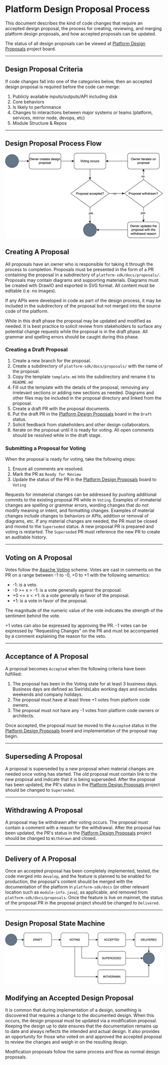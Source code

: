# Platform Design Proposal Process

This document describes the kind of code changes that require an accepted design proposal, the process for creating,
reviewing, and merging platform design proposals, and how accepted proposals can be updated.

The status of all design proposals can be viewed
at [Platform Design Proposals](https://github.com/orgs/hashgraph/projects/73/views/1) project board.

---

## Design Proposal Criteria

If code changes fall into one of the categories below, then an accepted design proposal is required before the code can
merge:

1. Publicly available inputs/outputs/API including disk
2. Core behaviors
3. Is likely to performance
4. Changes to interactions between major systems or teams (platform, services, mirror node, devops, etc)
5. Module Structure & Repos

---

## Design Proposal Process Flow

![](designProposalFlow.drawio.svg)

## Creating A Proposal

All proposals have an owner who is responsible for taking it through the process to completion. Proposals must be
presented in the form of a PR containing the proposal in a subdirectory of `platform-sdk/docs/proposals/`. Proposals may
contain diagrams and supporting materials. Diagrams must be created with DrawIO and exported in SVG format. All content
must be editable (i.e. no images).

If any APIs were developed in code as part of the design process, it may be included in the subdirectory of the proposal
but not merged into the source code of the platform.

While in this draft phase the proposal may be updated and modified as needed. It is best practice to solicit review from
stakeholders to surface any potential change requests while the proposal is in the draft phase. All grammar and spelling
errors should be caught during this phase.

### Creating a Draft Proposal

1. Create a new branch for the proposal.
2. Create a subdirectory of `platform-sdk/docs/proposals/` with the name of the proposal.
3. Copy the template `template.md` into the subdirectory and rename it to `README.md`
4. Fill out the template with the details of the proposal, removing any irrelevant sections or adding new sections as
   needed. Diagrams and other files may be included in the proposal directory and linked from the proposal.
5. Create a draft PR with the proposal documents.
6. Put the draft PR in the [Platform Design Proposals](https://github.com/orgs/hashgraph/projects/73/views/1) board in
   the `Draft` status.
7. Solicit feedback from stakeholders and other design collaborators.
8. Iterate on the proposal until it is ready for voting. All open comments should be resolved while in the draft stage.

### Submitting a Proposal for Voting

When the proposal is ready for voting, take the following steps:

1. Ensure all comments are resolved.
2. Mark the PR as `Ready for Review`
3. Update the status of the PR in
   the [Platform Design Proposals](https://github.com/orgs/hashgraph/projects/73/views/1) board to `Voting`

Requests for immaterial changes can be addressed by pushing additional commits to the existing proposal
PR while in `Voting`. Examples of immaterial changes are spelling or grammar errors, wording changes that do not modify
meaning or intent, and formatting changes. Examples of material changes include changes to behaviors or APIs, addition
or removal of diagrams, etc. If any material changes are needed, the PR must be closed and moved to the `Superseded`
status. A new proposal PR is prepared and voting is restarted. The `Superseded` PR must reference the new PR to
create an auditable history.

---

## Voting on A Proposal

Votes follow the [Apache Voting](https://www.apache.org/foundation/voting.html#expressing-votes-1-0-1-and-fractions)
scheme. Votes are cast in comments on the PR on a range between -1 to -0, +0 to +1 with the following semantics:

* -1: is a veto.
* -0 >= x > -1: is a vote generally against the proposal.
* +0 <= x < +1: is a vote generally in favor of the proposal.
* +1: is a vote in favor of the proposal.

The magnitude of the numeric value of the vote indicates the strength of the sentiment behind the vote.

+1 votes can also be expressed by approving the PR. -1 votes can be expressed by "Requesting Changes" on the PR and
must be accompanied by a comment explaining the reason for the veto.

---

## Acceptance of A Proposal

A proposal becomes `Accepted` when the following criteria have been fulfilled:

1. The proposal has been in the Voting state for at least 3 business days. Business days are defined as SwirldsLabs
   working days and excludes weekends and company holidays.
2. The proposal must have at least three +1 votes from platform code owners.
3. The proposal must not have any -1 votes from platform code owners or architects.

Once accepted, the proposal must be moved to the `Accepted` status in
the [Platform Design Proposals](https://github.com/orgs/hashgraph/projects/73/views/1) board and implementation of the
proposal may begin.

---

## Superseding A Proposal

A proposal is superseded by a new proposal when material changes are needed once voting has started. The old proposal
must contain link to the new proposal and indicate that it is being superseded. After the proposal has been updated, the
PR's status in the [Platform Design Proposals](https://github.com/orgs/hashgraph/projects/73/views/1) project should be
changed to `Superseded`.

---

## Withdrawing A Proposal

A proposal may be withdrawn after voting occurs. The proposal must contain a comment with a reason for the withdrawal.
After the proposal has been updated, the PR's status in
the [Platform Design Proposals](https://github.com/orgs/hashgraph/projects/73/views/1) project should be changed
to `Withdrawn` and closed.

---

## Delivery of A Proposal

Once an accepted proposal has been completely implemented, tested, the code merged into `develop`, and the feature is
planned to be enabled for production, the proposal's content should be merged with the documentation of the platform
in `platform-sdk/docs` (or other relevant location such as `module-info.java`), as applicable, and removed
from `platform-sdk/docs/proposals`. Once the feature is live on mainnet, the status of the proposal PR in the proposal
project should be changed to `Delivered`.

---

## Design Proposal State Machine

![](designProposalStateMachine.drawio.svg)


## Modifying an Accepted Design Proposal

It is common that during implementation of a design, something is discovered that requires a change to the documented
design. When this occurs, the design proposal must be updated via a modification proposal. Keeping the design up to date
ensures that the documentation remains up to date and always reflects the intended and actual design. It also provides
an opportunity for those who voted on and approved the accepted proposal to review the changes and weigh in on the
resulting design.

Modification proposals follow the same process and flow as normal design proposals.